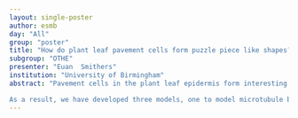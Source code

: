 ```yaml
---
layout: single-poster
author: esmb
day: "All"
group: "poster"
title: "How do plant leaf pavement cells form puzzle piece like shapes? Using a multi-model approach to simulate chemical and visco-elastic mechanical processes and experimental methods to discover their secrets."
subgroup: "OTHE"
presenter: "Euan  Smithers"
institution: "University of Birmingham"
abstract: "Pavement cells in the plant leaf epidermis form interesting and intriguing interlocking puzzle like shapes with undulations of lobes and indents. However, no one has been able to fully explain how these shapes form. There are two possible pathways of pavement cell development, one involving a combination of plant Rho like GTPases signalling proteins and cytoskeleton components, specifically microtubules which could provide a feedback loop and the second being possible mechanical effects from the tissue.

As a result, we have developed three models, one to model microtubule behaviour, the second to model the protein signalling dynamics and the third to model the mechanics of the cells, using a stochastic network, reaction diffusion equations solved via the finite element method and a visco-elastic vertex element model. I shall also outline some of the experimental procedures we have carried out to test how pavement cells develop. We can demonstrate that the signalling pathways provide a feedback loop to sustain pavement cell shape, but don’t initiate the shape, while the mechanical effects from the tissue can initiate pavement cell lobes."
---
```

